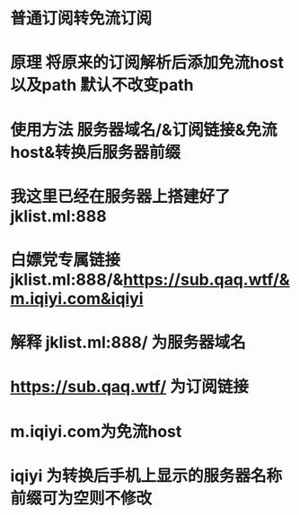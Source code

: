 # 普通订阅转免流订阅 
# 原理  将原来的订阅解析后添加免流host以及path 默认不改变path
# 使用方法   服务器域名/&订阅链接&免流host&转换后服务器前缀
#  我这里已经在服务器上搭建好了    jklist.ml:888
# 白嫖党专属链接  jklist.ml:888/&https://sub.qaq.wtf/&m.iqiyi.com&iqiyi  
# 解释  jklist.ml:888/  为服务器域名
# https://sub.qaq.wtf/ 为订阅链接
# m.iqiyi.com为免流host 
# iqiyi 为转换后手机上显示的服务器名称前缀可为空则不修改
